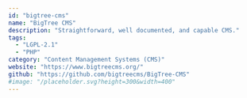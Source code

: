 ```yaml
---
id: "bigtree-cms"
name: "BigTree CMS"
description: "Straightforward, well documented, and capable CMS."
tags:
  - "LGPL-2.1"
  - "PHP"
category: "Content Management Systems (CMS)"
website: "https://www.bigtreecms.org/"
github: "https://github.com/bigtreecms/BigTree-CMS"
#image: "/placeholder.svg?height=300&width=400"
---
```


